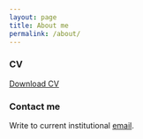 ```yaml
---
layout: page
title: About me
permalink: /about/
---
```


### CV

[Download CV](images/CV.pdf)

### Contact me

Write to current institutional [email](mailto:mihaly.koltai@curie.fr).
